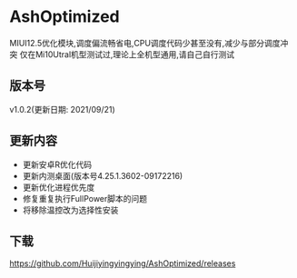 # AshOptimized

MIUI12.5优化模块,调度偏流畅省电,CPU调度代码少甚至没有,减少与部分调度冲突
仅在Mi10Utral机型测试过,理论上全机型通用,请自己自行测试

## 版本号

v1.0.2(更新日期: 2021/09/21)

## 更新内容
- 更新安卓R优化代码
- 更新内测桌面(版本号4.25.1.3602-09172216)
- 更新优化进程优先度
- 修复重复执行FullPower脚本的问题
- 将移除温控改为选择性安装

## 下载

https://github.com/Huijiyingyingying/AshOptimized/releases
